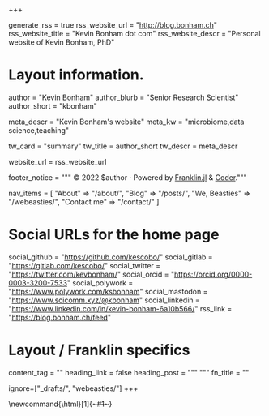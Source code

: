 +++

generate_rss = true
rss_website_url = "http://blog.bonham.ch"
rss_website_title = "Kevin Bonham dot com"
rss_website_descr = "Personal website of Kevin Bonham, PhD"

# Layout information.

author = "Kevin Bonham"
author_blurb = "Senior Research Scientist"
author_short = "kbonham"

meta_descr = "Kevin Bonham's website"
meta_kw = "microbiome,data science,teaching"

tw_card = "summary"
tw_title = author_short
tw_descr = meta_descr

website_url = rss_website_url

footer_notice = """
  © 2022 $author · Powered by
    <a href="https://franklin.jl">Franklin.jl</a> &
    <a href="https://github.com/luizdepra/hugo-coder/">Coder</a>."""

nav_items = [
  "About" => "/about/",
  "Blog"  => "/posts/",
  "We, Beasties"  => "/webeasties/",
  "Contact me" => "/contact/"
]

# Social URLs for the home page

social_github   = "https://github.com/kescobo/"
social_gitlab   = "https://gitlab.com/kescobo/"
social_twitter  = "https://twitter.com/kevbonham/"
social_orcid    = "https://orcid.org/0000-0003-3200-7533"
social_polywork = "https://www.polywork.com/ksbonham"
social_mastodon = "https://www.scicomm.xyz/@kbonham"
social_linkedin = "https://www.linkedin.com/in/kevin-bonham-6a10b566/"
rss_link        = "https://blog.bonham.ch/feed"

# Layout / Franklin specifics

content_tag = ""
heading_link = false
heading_post = """
  <a class="heading-link" href="#HEADING_ID">
    <i class="fa fa-link" aria-hidden="true"></i>
  </a>
  """
fn_title = ""

ignore=["_drafts/", "webeasties/"]
+++

\newcommand{\html}[1]{~~~#1~~~}
